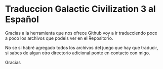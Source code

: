 # Traduccion Galactic Civilization 3 al Español

Gracias a la herramienta que nos ofrece Github voy a ir traducciendo poco a poco los archivos que podeis ver en el Repositorio.

No se si habré agregado todos los archivos del juego que hay que traducir, si sabes de algun otro directorio adicional ponte en contacto con migo.

Gracias